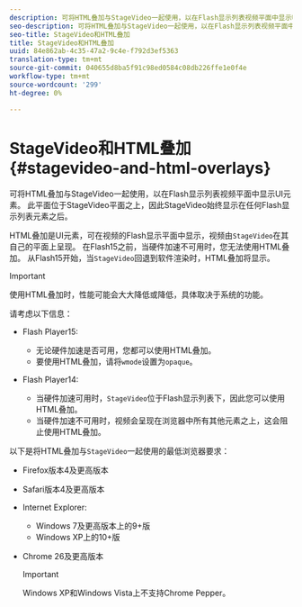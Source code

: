 ```yaml
---
description: 可将HTML叠加与StageVideo一起使用，以在Flash显示列表视频平面中显示UI元素。 此平面位于StageVideo平面之上，因此StageVideo始终显示在任何Flash显示列表元素之后。
seo-description: 可将HTML叠加与StageVideo一起使用，以在Flash显示列表视频平面中显示UI元素。 此平面位于StageVideo平面之上，因此StageVideo始终显示在任何Flash显示列表元素之后。
seo-title: StageVideo和HTML叠加
title: StageVideo和HTML叠加
uuid: 84e862ab-4c35-47a2-9c4e-f792d3ef5363
translation-type: tm+mt
source-git-commit: 040655d8ba5f91c98ed0584c08db226ffe1e0f4e
workflow-type: tm+mt
source-wordcount: '299'
ht-degree: 0%

---
```



# StageVideo和HTML叠加{#stagevideo-and-html-overlays}

可将HTML叠加与StageVideo一起使用，以在Flash显示列表视频平面中显示UI元素。 此平面位于StageVideo平面之上，因此StageVideo始终显示在任何Flash显示列表元素之后。

HTML叠加是UI元素，可在视频的Flash显示平面中显示，视频由`StageVideo`在其自己的平面上呈现。 在Flash15之前，当硬件加速不可用时，您无法使用HTML叠加。 从Flash15开始，当`StageVideo`回退到软件渲染时，HTML叠加将显示。

>[!IMPORTANT]
>
>使用HTML叠加时，性能可能会大大降低或降低，具体取决于系统的功能。

请考虑以下信息：

* Flash Player15:

   * 无论硬件加速是否可用，您都可以使用HTML叠加。
   * 要使用HTML叠加，请将`wmode`设置为`opaque`。

* Flash Player14:

   * 当硬件加速可用时，`StageVideo`位于Flash显示列表下，因此您可以使用HTML叠加。
   * 当硬件加速不可用时，视频会呈现在浏览器中所有其他元素之上，这会阻止使用HTML叠加。

以下是将HTML叠加与`StageVideo`一起使用的最低浏览器要求：

* Firefox版本4及更高版本
* Safari版本4及更高版本
* Internet Explorer:

   * Windows 7及更高版本上的9+版
   * Windows XP上的10+版

* Chrome 26及更高版本

   >[!IMPORTANT]
   >
   >Windows XP和Windows Vista上不支持Chrome Pepper。

